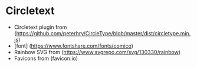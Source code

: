 # Circletext

* Circletext plugin from (https://github.com/peterhry/CircleType/blob/master/dist/circletype.min.js)
* [font] (https://www.fontshare.com/fonts/comico)
* Rainbow SVG from (https://www.svgrepo.com/svg/130330/rainbow)
* Favicons from (favicon.io)